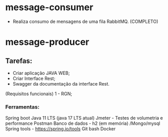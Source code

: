 # message-consumer
  - Realiza consumo de mensagens de uma fila RabbitMQ. (COMPLETO)

# message-producer

## Tarefas:
- Criar aplicação JAVA WEB;
- Criar Interface Rest;
- Swagger da documentação da interface Rest.

(Requisitos funcionais)
1 - RGN;



### Ferramentas:
Spring boot 
Java 11 LTS (java 17 LTS atual)
Jmeter - Testes de volumetria e performance
Postman 
Banco de dados - h2 (em memória) /Mongo/mysql
Spring tools - https://spring.io/tools
Git bash
Docker
